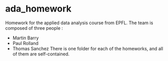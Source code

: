 # ada_homework
Homework for the applied data analysis course from EPFL. The team is composed of three people :
- Martin Barry
- Paul Rolland
- Thomas Sanchez
There is one folder for each of the homeworks, and all of them are self-contained.
